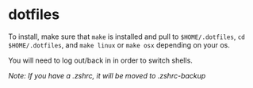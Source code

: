# dotfiles

To install, make sure that `make` is installed and pull to `$HOME/.dotfiles`, `cd $HOME/.dotfiles`, and `make linux` or `make osx` depending on your os. 

You will need to log out/back in in order to switch shells.

_Note: If you have a .zshrc, it will be moved to .zshrc-backup_
